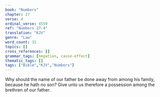 ```yaml
---
book: "Numbers"
chapter: 27
verse: 4
ordinal_verse: 4559
ref: "Numbers 27:4"
translation: "KJV"
genre: "Law"
word_count: 31
topics: []
cross_references: []
grammar_tags: [negation, cause-effect]
thematic_tags: []
tags: ["Bible","KJV","Numbers"]
---
```

Why should the name of our father be done away from among his family, because he hath no son? Give unto us therefore a possession among the brethren of our father.
